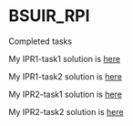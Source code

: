 # BSUIR_RPI
Completed tasks

My IPR1-task1 solution is [here](https://github.com/prikhodkoas/BSUIR_RPI/tree/IPR1_Task1)

My IPR1-task2 solution is [here](https://github.com/prikhodkoas/BSUIR_RPI/tree/IPR1_task2)

My IPR2-task1 solution is [here](https://github.com/prikhodkoas/BSUIR_RPI/tree/IPR2_task1)

My IPR2-task2 solution is [here](https://github.com/prikhodkoas/BSUIR_RPI/tree/IPR2_task2)

